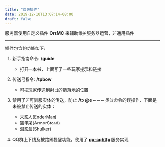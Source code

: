 ```yaml
---
title: "自研插件"
date: 2019-12-10T13:07:14+08:00
draft: false
---
```



服务器使用自定义插件 **OrzMC** 来辅助维护服务器运营，非通用插件

---

插件包含的功能如下:

1. 新手指南命令: **/guide**
    - 打开一本书，上面写了一些玩家提示和链接
    
1. 传送弓指令: **/tpbow**
    - 可把玩家传送到射出的箭落地的位置

1. 禁用了非可驯服实体的传送，防止 **/tp @e ~ ~ ~** 类似命令的误操作，下面是未被禁止传送的实体：
    - 末影人(EnderMan)
    - 盔甲架(ArmorStand)
    - 潜影盒(Shulker)

1. QQ群上下线及被路踢提醒功能，使用了 **[go-cqhttp](https://docs.go-cqhttp.org/)** 服务实现
